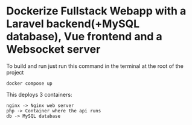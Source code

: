 # Dockerize Fullstack Webapp with a Laravel backend(+MySQL database), Vue frontend and a Websocket server

To build and run just run this command in the terminal at the root of the project

```
docker compose up
```

This deploys 3 containers:

```
nginx -> Nginx web server
php -> Container where the api runs
db -> MySQL database
```
